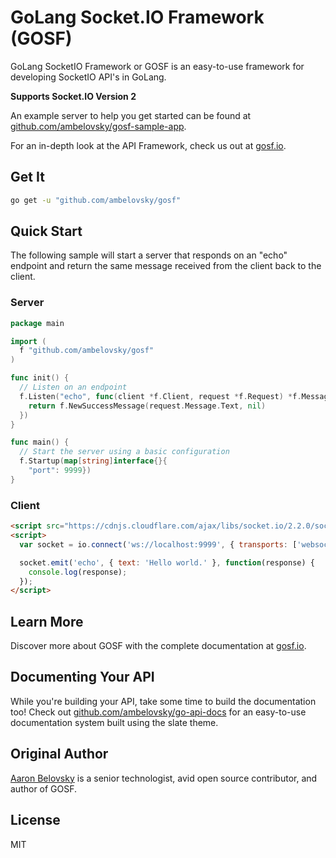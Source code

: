 # GoLang Socket.IO Framework (GOSF)
GoLang SocketIO Framework or GOSF is an easy-to-use framework for developing SocketIO API's in GoLang.

**Supports Socket.IO Version 2**

An example server to help you get started can be found at [github.com/ambelovsky/gosf-sample-app](https://github.com/ambelovsky/gosf-sample-app).

For an in-depth look at the API Framework, check us out at [gosf.io](http://gosf.io).

## Get It

```sh
go get -u "github.com/ambelovsky/gosf"
```

## Quick Start

The following sample will start a server that responds on an "echo" endpoint and return the same message received from the client back to the client.

### Server

```go
package main

import (
  f "github.com/ambelovsky/gosf"
)

func init() {
  // Listen on an endpoint
  f.Listen("echo", func(client *f.Client, request *f.Request) *f.Message {
    return f.NewSuccessMessage(request.Message.Text, nil)
  })
}

func main() {
  // Start the server using a basic configuration
  f.Startup(map[string]interface{}{
    "port": 9999})
}
```

### Client
```html
<script src="https://cdnjs.cloudflare.com/ajax/libs/socket.io/2.2.0/socket.io.slim.js"></script>
<script>
  var socket = io.connect('ws://localhost:9999', { transports: ['websocket'] });

  socket.emit('echo', { text: 'Hello world.' }, function(response) {
    console.log(response);
  });
</script>
```

## Learn More

Discover more about GOSF with the complete documentation at [gosf.io](http://gosf.io).

## Documenting Your API

While you're building your API, take some time to build the documentation too!  Check out [github.com/ambelovsky/go-api-docs](https://github.com/ambelovsky/go-api-docs) for an
easy-to-use documentation system built using the slate theme.

## Original Author

[Aaron Belovsky](https://github.com/ambelovsky) is a senior technologist, avid open source contributor, and author of GOSF.

## License

MIT

